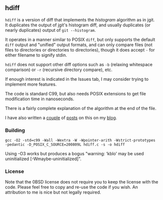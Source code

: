 ## hdiff

`hdiff` is a version of diff that implements the _histogram_ algorithm as in jgit.
It duplicates the output of jgit's histogram diff, and usually duplicates (or nearly duplicates) output of `git --histogram`.

It operates in a manner similar to POSIX `diff`, but only supports the default `diff` output and "unified" output formats, and can only compare files (not files to directories or directories to directories), though it does accept `-` for either filename to signify stdin.

`hdiff` does not support other diff options such as `-b` (relaxing whitespace comparison) or `-r` (recursive directory compare), etc.

If enough interest is indicated in the Issues tab, I may consider trying to implement more features.

The code is standard C99, but also needs POSIX extensions to get file modification time in nanoseconds.

There is a fairly complete explanation of the algorithm at the end of the file.

I have also written a [couple](https://raygard.net/2025/01/28/how-histogram-diff-works/) of [posts](https://raygard.net/2025/01/29/a-histogram-diff-implementation/) on this on my [blog](https://raygard.net/).

### Building

```
gcc -O2 -std=c99 -Wall -Wextra -W -Wpointer-arith -Wstrict-prototypes -pedantic -D_POSIX_C_SOURCE=200809L hdiff.c -s -o hdiff
```

Using -O3 works but produces a bogus "warning: ‘kblo’ may be used uninitialized [-Wmaybe-uninitialized]".

### License

Note that the 0BSD license does not require you to keep the license with the code.
Please feel free to copy and re-use the code if you wish.
An attribution to me is nice but not legally required.
